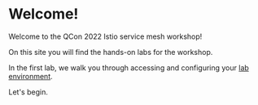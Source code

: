# Welcome!

Welcome to the QCon 2022 Istio service mesh workshop!

On this site you will find the hands-on labs for the workshop.

In the first lab, we walk you through accessing and configuring your [lab environment](environment.md).

Let's begin.
